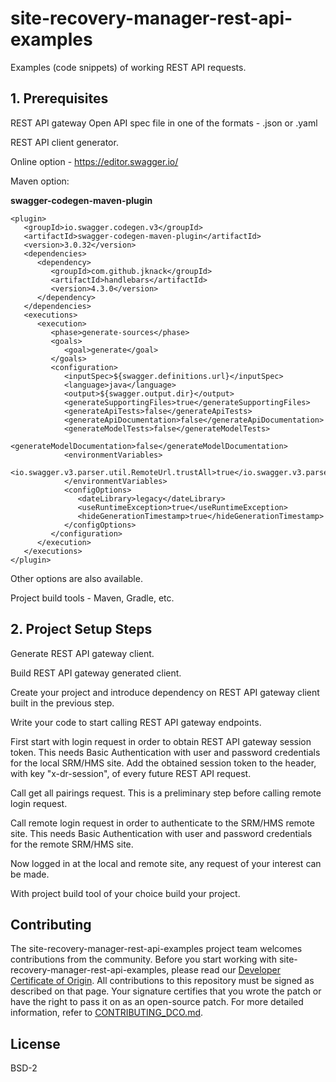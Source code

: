 # site-recovery-manager-rest-api-examples

Examples (code snippets) of working REST API requests. 

## 1. Prerequisites
REST API gateway Open API spec file in one of the formats - .json or .yaml

REST API client generator.

Online option - https://editor.swagger.io/

Maven option:

**swagger-codegen-maven-plugin**
```
<plugin>
   <groupId>io.swagger.codegen.v3</groupId>
   <artifactId>swagger-codegen-maven-plugin</artifactId>
   <version>3.0.32</version>
   <dependencies>
      <dependency>
         <groupId>com.github.jknack</groupId>
         <artifactId>handlebars</artifactId>
         <version>4.3.0</version>
      </dependency>
   </dependencies>
   <executions>
      <execution>
         <phase>generate-sources</phase>
         <goals>
            <goal>generate</goal>
         </goals>
         <configuration>
            <inputSpec>${swagger.definitions.url}</inputSpec>
            <language>java</language>
            <output>${swagger.output.dir}</output>
            <generateSupportingFiles>true</generateSupportingFiles>
            <generateApiTests>false</generateApiTests>
            <generateApiDocumentation>false</generateApiDocumentation>
            <generateModelTests>false</generateModelTests>
            <generateModelDocumentation>false</generateModelDocumentation>
            <environmentVariables>
               <io.swagger.v3.parser.util.RemoteUrl.trustAll>true</io.swagger.v3.parser.util.RemoteUrl.trustAll>
            </environmentVariables>
            <configOptions>
               <dateLibrary>legacy</dateLibrary>
               <useRuntimeException>true</useRuntimeException>
               <hideGenerationTimestamp>true</hideGenerationTimestamp>
            </configOptions>
         </configuration>
      </execution>
   </executions>
</plugin>
```
Other options are also available.

Project build tools - Maven, Gradle, etc.

## 2. Project Setup Steps
Generate REST API gateway client.

Build REST API gateway generated client.

Create your project and introduce dependency on REST API gateway client built in the previous step.

Write your code to start calling REST API gateway endpoints.

First start with login request in order to obtain REST API gateway session token. This needs Basic Authentication with user and password credentials for the local SRM/HMS site. Add the obtained session token to the header, with key "x-dr-session", of every future REST API request.

Call get all pairings request. This is a preliminary step before calling remote login request.

Call remote login request in order to authenticate to the SRM/HMS remote site. This needs Basic Authentication with user and password credentials for the remote SRM/HMS site.

Now logged in at the local and remote site, any request of your interest can be made.


With project build tool of your choice build your project.

## Contributing

The site-recovery-manager-rest-api-examples project team welcomes contributions from the community. Before you start working with site-recovery-manager-rest-api-examples, please
read our [Developer Certificate of Origin](https://cla.vmware.com/dco). All contributions to this repository must be
signed as described on that page. Your signature certifies that you wrote the patch or have the right to pass it on
as an open-source patch. For more detailed information, refer to [CONTRIBUTING_DCO.md](CONTRIBUTING_DCO.md).

## License

BSD-2
